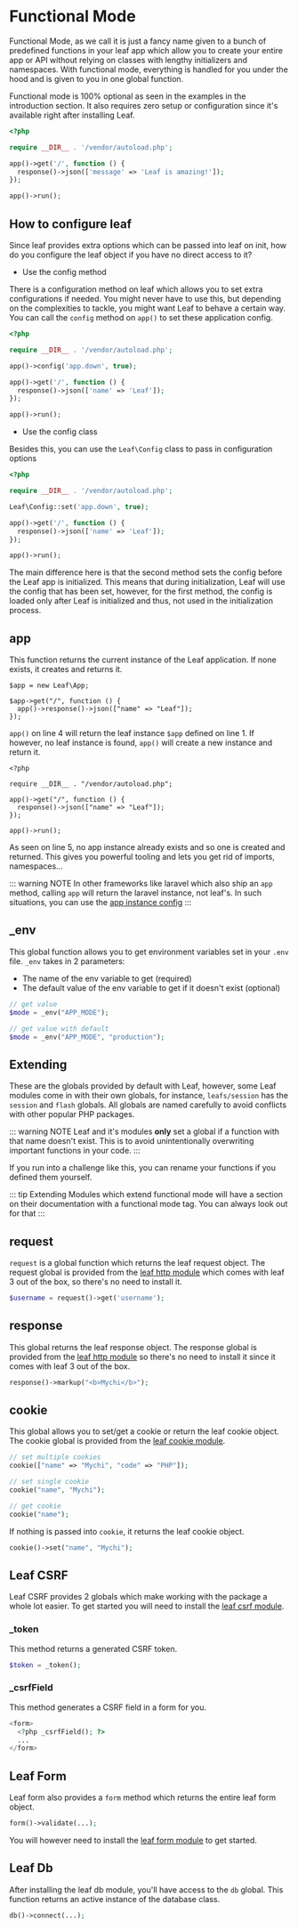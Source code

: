 # Functional Mode
<!-- <Badge text="new" /> -->

<!-- ::: tip Video Docs
Learn about leaf 3's new functional mode.

<VideoLesson href="#" title="Functional mode">Watch the functional mode guide on youtube</VideoLesson>
::: -->

Functional Mode, as we call it is just a fancy name given to a bunch of predefined functions in your leaf app which allow you to create your entire app or API without relying on classes with lengthy initializers and namespaces. With functional mode, everything is handled for you under the hood and is given to you in one global function.

Functional mode is 100% optional as seen in the examples in the introduction section. It also requires zero setup or configuration since it's available right after installing Leaf.

```php
<?php

require __DIR__ . '/vendor/autoload.php';

app()->get('/', function () {
  response()->json(['message' => 'Leaf is amazing!']);
});

app()->run();
```

## How to configure leaf

Since leaf provides extra options which can be passed into leaf on init, how do you configure the leaf object if you have no direct access to it?

- Use the config method

There is a configuration method on leaf which allows you to set extra configurations if needed. You might never have to use this, but depending on the complexities to tackle, you might want Leaf to behave a certain way. You can call the `config` method on `app()` to set these application config.

```php
<?php

require __DIR__ . '/vendor/autoload.php';

app()->config('app.down', true);

app()->get('/', function () {
  response()->json(['name' => 'Leaf']);
});

app()->run();
```

- Use the config class

Besides this, you can use the `Leaf\Config` class to pass in configuration options

```php
<?php

require __DIR__ . '/vendor/autoload.php';

Leaf\Config::set('app.down', true);

app()->get('/', function () {
  response()->json(['name' => 'Leaf']);
});

app()->run();
```

The main difference here is that the second method sets the config before the Leaf app is initialized. This means that during initialization, Leaf will use the config that has been set, however, for the first method, the config is loaded only after Leaf is initialized and thus, not used in the initialization process.

## app

This function returns the current instance of the Leaf application. If none exists, it creates and returns it.

```php{4}
$app = new Leaf\App;

$app->get("/", function () {
  app()->response()->json(["name" => "Leaf"]);
});
```

`app()` on line 4 will return the leaf instance `$app` defined on line 1. If however, no leaf instance is found, `app()` will create a new instance and return it.

```php{5}
<?php

require __DIR__ . "/vendor/autoload.php";

app()->get("/", function () {
  response()->json(["name" => "Leaf"]);
});

app()->run();
```

As seen on line 5, no app instance already exists and so one is created and returned. This gives you powerful tooling and lets you get rid of imports, namespaces...

::: warning NOTE
In other frameworks like laravel which also ship an `app` method, calling `app` will return the laravel instance, not leaf's. In such situations, you can use the [app instance config](/docs/config/nsm#config-app-instance)
:::

## _env

This global function allows you to get environment variables set in your `.env` file. `_env` takes in 2 parameters:

- The name of the env variable to get (required)
- The default value of the env variable to get if it doesn't exist (optional)

```php
// get value
$mode = _env("APP_MODE");

// get value with default
$mode = _env("APP_MODE", "production");
```

## Extending

These are the globals provided by default with Leaf, however, some Leaf modules come in with their own globals, for instance, `leafs/session` has the `session` and `flash` globals. All globals are named carefully to avoid conflicts with other popular PHP packages.

::: warning NOTE
Leaf and it's modules **only** set a global if a function with that name doesn't exist. This is to avoid unintentionally overwriting important functions in your code.
:::

If you run into a challenge like this, you can rename your functions if you defined them yourself.

::: tip Extending
Modules which extend functional mode will have a section on their documentation with a functional mode tag. You can always look out for that
:::

## request

`request` is a global function which returns the leaf request object. The request global is provided from the [leaf http module](/modules/http/) which comes with leaf 3 out of the box, so there's no need to install it.

```php
$username = request()->get('username');
```

## response

This global returns the leaf response object. The response global is provided from the [leaf http module](/modules/http/) so there's no need to install it since it comes with leaf 3 out of the box.

```php
response()->markup("<b>Mychi</b>");
```

## cookie

This global allows you to set/get a cookie or return the leaf cookie object. The cookie global is provided from the [leaf cookie module](/modules/cookies/).

```php
// set multiple cookies
cookie(["name" => "Mychi", "code" => "PHP"]);

// set single cookie
cookie("name", "Mychi");

// get cookie
cookie("name");
```

If nothing is passed into `cookie`, it returns the leaf cookie object.

```php
cookie()->set("name", "Mychi");
```

## Leaf CSRF

Leaf CSRF provides 2 globals which make working with the package a whole lot easier. To get started you will need to install the [leaf csrf module](/modules/anchor/csrf/).

### _token

This method returns a generated CSRF token.

```php
$token = _token();
```

### _csrfField

This method generates a CSRF field in a form for you.

```php
<form>
  <?php _csrfField(); ?>
  ...
</form>
```

## Leaf Form

Leaf form also provides a `form` method which returns the entire leaf form object.

```php
form()->validate(...);
```

You will however need to install the [leaf form module](/modules/form/) to get started.

## Leaf Db

After installing the leaf db module, you'll have access to the `db` global. This function returns an active instance of the database class.

```php
db()->connect(...);
```
